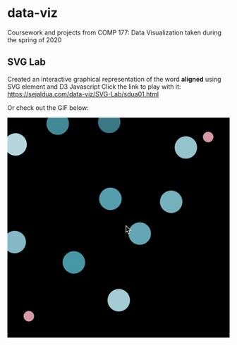 # data-viz
Coursework and projects from COMP 177: Data Visualization taken during the spring of 2020

## SVG Lab
Created an interactive graphical representation of the word **aligned** using SVG element and D3 Javascript
Click the link to play with it: https://sejaldua.com/data-viz/SVG-Lab/sdua01.html

Or check out the GIF below:

![svglab-viz](SVG-Lab/svglab-viz.gif)
 
